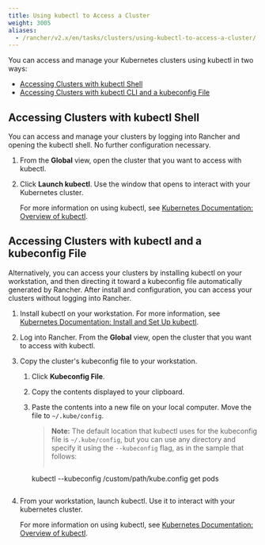 ```yaml
---
title: Using kubectl to Access a Cluster
weight: 3005
aliases:
  - /rancher/v2.x/en/tasks/clusters/using-kubectl-to-access-a-cluster/
---
```

You can access and manage your Kubernetes clusters using kubectl in two ways:

- [Accessing Clusters with kubectl Shell](#accessing-clusters-with-kubectl-shell)
- [Accessing Clusters with kubectl CLI and a kubeconfig File](#accessing-clusters-with-kubectl-cli-and-a-kubeconfig-file)

## Accessing Clusters with kubectl Shell

You can access and manage your clusters by logging into Rancher and opening the kubectl shell. No further configuration necessary.

1. From the **Global** view, open the cluster that you want to access with kubectl.

2. Click **Launch kubectl**. Use the window that opens to interact with your Kubernetes cluster.

    For more information on using kubectl, see [Kubernetes Documentation: Overview of kubectl](https://kubernetes.io/docs/reference/kubectl/overview/).


## Accessing Clusters with kubectl and a kubeconfig File

Alternatively, you can access your clusters by installing kubectl on your workstation, and then directing it toward a kubeconfig file automatically generated by Rancher. After install and configuration, you can access your clusters without logging into Rancher.

1. Install kubectl on your workstation. For more information, see [Kubernetes Documentation: Install and Set Up kubectl](https://kubernetes.io/docs/tasks/tools/install-kubectl/).

2. Log into Rancher. From the **Global** view, open the cluster that you want to access with kubectl.

3. Copy the cluster's kubeconfig file to your workstation.

    1. Click **Kubeconfig File**.

    2. Copy the contents displayed to your clipboard.

    3. Paste the contents into a new file on your local computer. Move the file to `~/.kube/config`.

        >**Note:** The default location that kubectl uses for the kubeconfig file is `~/.kube/config`, but you can use any directory and specify it using the `--kubeconfig` flag, as in the sample that follows:
        >
        >```
        kubectl --kubeconfig /custom/path/kube.config get pods
        ```
4. From your workstation, launch kubectl. Use it to interact with your kubernetes cluster.

     For more information on using kubectl, see [Kubernetes Documentation: Overview of kubectl](https://kubernetes.io/docs/reference/kubectl/overview/).
